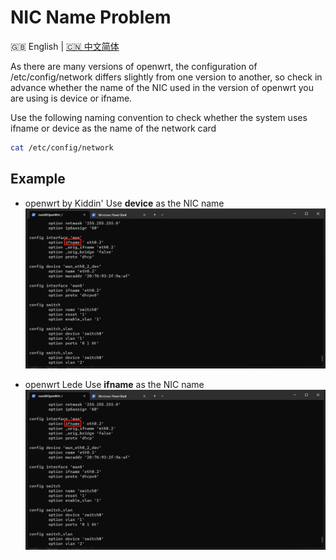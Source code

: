 # NIC Name Problem
<p align="left">🇬🇧 English  |  <a title="English" href="nic_name_zh.md">🇨🇳 中文简体</a></p>

As there are many versions of openwrt, the configuration of /etc/config/network differs slightly from one version to another, so check in advance whether the name of the NIC used in the version of openwrt you are using is device or ifname.

Use the following naming convention to check whether the system uses ifname or device as the name of the network card
``` bash
cat /etc/config/network
```

## Example
- openwrt by Kiddin' Use **device** as the NIC name
![device](/doc/images/20230323184122.png)

- openwrt Lede Use **ifname** as the NIC name
![ifname](/doc/images/20230323184122.png)
